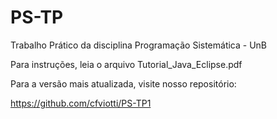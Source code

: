 # PS-TP
Trabalho Prático da disciplina Programação Sistemática - UnB

Para instruções, leia o arquivo Tutorial_Java_Eclipse.pdf

Para a versão mais atualizada, visite nosso repositório:

https://github.com/cfviotti/PS-TP1